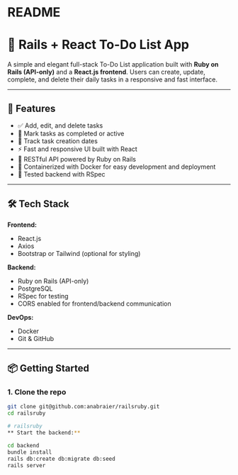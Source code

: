 # README

# 📝 Rails + React To-Do List App

A simple and elegant full-stack To-Do List application built with **Ruby on Rails (API-only)** and a **React.js frontend**. Users can create, update, complete, and delete their daily tasks in a responsive and fast interface.

---

## 🚀 Features

- ✅ Add, edit, and delete tasks
- 📌 Mark tasks as completed or active
- 📆 Track task creation dates
- ⚡ Fast and responsive UI built with React
- 🔗 RESTful API powered by Ruby on Rails
- 🐳 Containerized with Docker for easy development and deployment
- 🧪 Tested backend with RSpec

---

## 🛠️ Tech Stack

**Frontend:**

- React.js
- Axios
- Bootstrap or Tailwind (optional for styling)

**Backend:**

- Ruby on Rails (API-only)
- PostgreSQL
- RSpec for testing
- CORS enabled for frontend/backend communication

**DevOps:**

- Docker
- Git & GitHub

---

## 📦 Getting Started

### 1. Clone the repo

```bash
git clone git@github.com:anabraier/railsruby.git
cd railsruby

# railsruby
** Start the backend:**

cd backend
bundle install
rails db:create db:migrate db:seed
rails server

```
